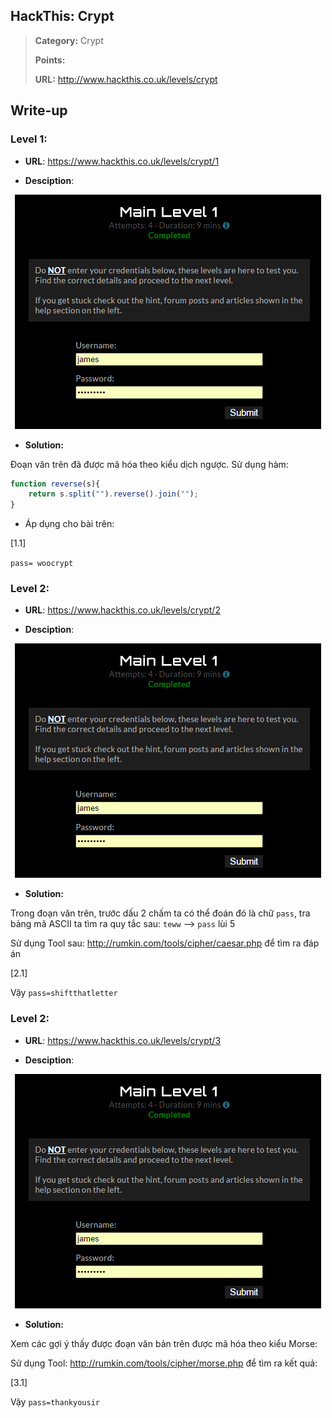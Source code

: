 ## HackThis: Crypt

> **Category:** Crypt
>
> **Points:** 
>
> **URL:** http://www.hackthis.co.uk/levels/crypt
## Write-up

### Level 1:

- **URL**: https://www.hackthis.co.uk/levels/crypt/1

- **Desciption**:

<p align="center"><img src="https://github.com/TrinhTu/web_developer/blob/master/Task23_CTF_HackThis/Main/image/1.1.png"/></p>

- **Solution:**

Đoạn văn trên đã được mã hóa theo kiểu dịch ngược. Sử dụng hàm:

```javascript
function reverse(s){
    return s.split("").reverse().join("");
}
```

- Áp dụng cho bài trên:

[1.1]

`pass= woocrypt`

### Level 2:

- **URL**: https://www.hackthis.co.uk/levels/crypt/2

- **Desciption**:

<p align="center"><img src="https://github.com/TrinhTu/web_developer/blob/master/Task23_CTF_HackThis/Main/image/1.1.png"/></p>

- **Solution:**

Trong đoạn văn trên, trước dấu 2 chấm ta có thể đoán đó là chữ `pass`, tra bảng mã ASCII ta tìm ra quy tắc sau: `teww` --> `pass` lùi 5

Sử dụng Tool sau: http://rumkin.com/tools/cipher/caesar.php để tìm ra đáp án

[2.1]

Vậy `pass=shiftthatletter`

### Level 2:

- **URL**: https://www.hackthis.co.uk/levels/crypt/3

- **Desciption**:

<p align="center"><img src="https://github.com/TrinhTu/web_developer/blob/master/Task23_CTF_HackThis/Main/image/1.1.png"/></p>

- **Solution:**

Xem các gợi ý thấy được đoạn văn bản trên được mã hóa theo kiểu Morse:

Sử dụng Tool: http://rumkin.com/tools/cipher/morse.php để tìm ra kết quả:

[3.1]

Vậy `pass=thankyousir`